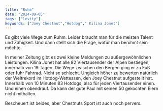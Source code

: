 ```yaml
---
title: "Ruhm"
date: "2024-09-05"
tags: ["levity"]
keywords: ["Joey Chestnut","Hotdog"," Kilina Jonet"]
---
```

Es gibt viele Wege zum Ruhm. Leider braucht man für die meisten Talent und Zähigkeit. Und dann stellt sich die Frage, wofür man berühmt sein möchte. 

In meiner Zeitung gibt es zwei kleine Meldungen zu außergewöhnlichen Leistungen. Kilina Jonet hat alle 82 Viertausender der Alpen bestiegen, innerhalb von 19 Tagen. Die Wege zwischen den Bergen ging er zu Fuß oder fuhr Fahrrad. Nicht so schlecht. Ungleich höher zu bewerten natürlich der Weltrekord im Hotdog-Wettessen, den Joey Chestnut aufgestellt hat. Innerhalb von 10 Minuten 83 Hotdogs, also für jeden Viertausender einen. Und einen obendrauf. Da kann der gute Paul mit seinen 50 gekochten Eiern nicht mithalten.

Bescheuert ist beides, aber Chestnuts Sport ist auch noch pervers.